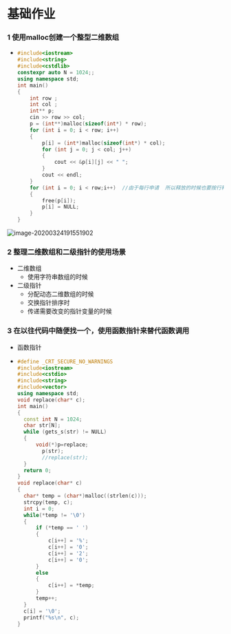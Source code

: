 # 基础作业

### 1 使用malloc创建一个整型二维数组

- ```c++
  #include<iostream>
  #include<string>
  #include<cstdlib>
  constexpr auto N = 1024;;
  using namespace std;
  int main()
  {
      int row ;
      int col ;
      int** p;
      cin >> row >> col;
      p = (int**)malloc(sizeof(int*) * row);
      for (int i = 0; i < row; i++)                             
      {
          p[i] = (int*)malloc(sizeof(int*) * col); 
          for (int j = 0; j < col; j++) 
          {
              cout << &p[i][j] << " ";
          }
          cout << endl;
      }
      for (int i = 0; i < row;i++)  //由于每行申请  所以释放的时候也要按行释放
      {
          free(p[i]);
          p[i] = NULL;
      }
  }
  ```

![image-20200324191551902](C:\Users\GK\AppData\Roaming\Typora\typora-user-images\image-20200324191551902.png)

### 2 整理二维数组和二级指针的使用场景

- 二维数组
  - 使用字符串数组的时候
- 二级指针 
  - 分配动态二维数组的时候
  - 交换指针排序时 
  - 传递需要改变的指针变量的时候

### 3 在以往代码中随便找一个，使用函数指针来替代函数调用

- 函数指针

- ```c++
  #define _CRT_SECURE_NO_WARNINGS
  #include<iostream>
  #include<cstdio>
  #include<string>
  #include<vector>
  using namespace std;
  void replace(char* c);
  int main() 
  {
  	const int N = 1024;
  	char str[N];
  	while (gets_s(str) != NULL)
  	{
  		void(*)p=replace;
          p(str);
          //replace(str);
  	}
  	return 0;
  }
  void replace(char* c)
  {
  	char* temp = (char*)malloc((strlen(c)));
  	strcpy(temp, c);
  	int i = 0;
  	while(*temp != '\0')
  	{
  		if (*temp == ' ')
  		{
  			c[i++] = '%';
  			c[i++] = '0';
  			c[i++] = '2';
  			c[i++] = '0';
  		}
  		else
  		{
  			c[i++] = *temp;
  		}
  		temp++;
  	}
  	c[i] = '\0';
  	printf("%s\n", c);
  }
  ```